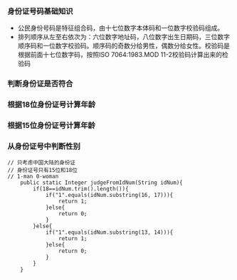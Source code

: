
### 身份证号码基础知识

- 公民身份号码是特征组合码，由十七位数字本体码和一位数字校验码组成。
- 排列顺序从左至右依次为：六位数字地址码，八位数字出生日期码，三位数字顺序码和一位数字校验码。顺序码的奇数分给男性，偶数分给女性。校验码是根据前面十七位数字码，按照ISO 7064:1983.MOD 11-2校验码计算出来的检验码


### 判断身份证是否符合


### 根据18位身份证号计算年龄


### 根据15位身份证号计算年龄


### 从身份证号中判断性别
```text
// 只考虑中国大陆的身份证
// 身份证号只有15位和18位
// 1-man 0-woman
    public static Integer judgeFromIdNum(String idNum){
        if(18==idNum.trim().length()){
            if("1".equals(idNum.substring(16, 17))){
                return 1;
            }else{
                return 0;
            }
        }else{
            if("1".equals(idNum.substring(13, 14))){
                return 1;
            }else{
                return 0;
            }
        }
    }
```

